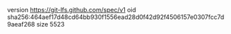 version https://git-lfs.github.com/spec/v1
oid sha256:464aef17d48cd64bb930f1556ead28d0f42d92f4506157e0307fcc7d9aeaf268
size 5523
